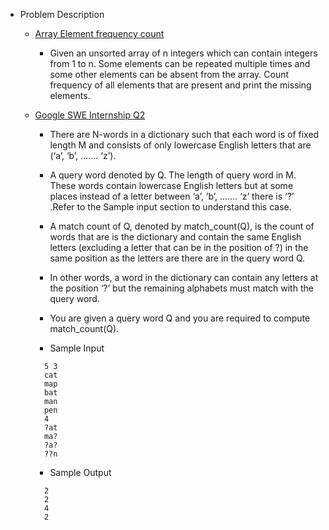- Problem Description
    - [Array Element frequency count](arrayCount.py)
        - Given an unsorted array of n integers which can contain integers from 1 to n. Some elements can be repeated multiple times and some other elements can be absent from the array. Count frequency of all elements that are present and print the missing elements.
    
    - [Google SWE Internship Q2](googleswe2.py)
        - There are N-words in a dictionary such that each word is of fixed length M and consists of only lowercase English letters that are (‘a’, ‘b’, ……. ‘z’).

        - A query word denoted by Q. The length of query word in M. These words contain lowercase English letters but at some places instead of a letter between ‘a’, ‘b’, ……. ‘z’ there is ‘?’ .Refer to the Sample input section to understand this case.

        - A match count of Q, denoted by match_count(Q), is the count of words that are is the dictionary and contain the same English letters (excluding a letter that can be in the position of ?) in the same position as the letters are there are in the query word Q.

        - In other words, a word in the dictionary can contain any letters at the position ‘?’ but the remaining alphabets must match with the query word.

        - You are given a query word Q and you are required to compute match_count(Q).

        -  Sample Input 
        >

            5 3
            cat
            map
            bat
            man
            pen
            4
            ?at
            ma?
            ?a?
            ??n
        - Sample Output
        >
            2
            2
            4
            2